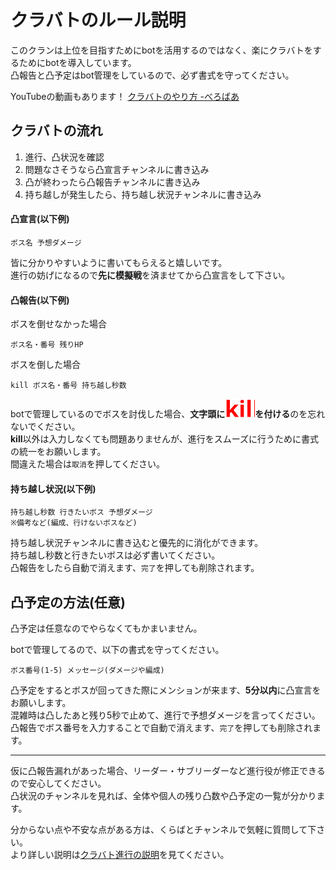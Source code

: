 # クラバトのルール説明
このクランは上位を目指すためにbotを活用するのではなく、楽にクラバトをするためにbotを導入しています。  
凸報告と凸予定はbot管理をしているので、必ず書式を守ってください。  

YouTubeの動画もあります！ [クラバトのやり方 -べろばあ](https://www.youtube.com/watch?v=2L7-ZJlzeik)

## クラバトの流れ
1. 進行、凸状況を確認
2. 問題なさそうなら凸宣言チャンネルに書き込み
3. 凸が終わったら凸報告チャンネルに書き込み
4. 持ち越しが発生したら、持ち越し状況チャンネルに書き込み


#### 凸宣言(以下例)

```
ボス名 予想ダメージ
```

皆に分かりやすいように書いてもらえると嬉しいです。  
進行の妨げになるので**先に模擬戦**を済ませてから凸宣言をして下さい。  


#### 凸報告(以下例)

ボスを倒せなかった場合  
```
ボス名・番号 残りHP
```

ボスを倒した場合  
```
kill ボス名・番号 持ち越し秒数
```

botで管理しているのでボスを討伐した場合、**文字頭に<img src="../assets/kill.svg" alt="kill"/>を付ける**のを忘れないでください。  
**kill**以外は入力しなくても問題ありませんが、進行をスムーズに行うために書式の統一をお願いします。  
間違えた場合は`取消`を押してください。  


#### 持ち越し状況(以下例)

```
持ち越し秒数 行きたいボス 予想ダメージ
※備考など(編成、行けないボスなど)
```

持ち越し状況チャンネルに書き込むと優先的に消化ができます。  
持ち越し秒数と行きたいボスは必ず書いてください。  
凸報告をしたら自動で消えます、`完了`を押しても削除されます。  


## 凸予定の方法(任意)
凸予定は任意なのでやらなくてもかまいません。  

botで管理してるので、以下の書式を守ってください。  
```
ボス番号(1-5) メッセージ(ダメージや編成)
```

凸予定をするとボスが回ってきた際にメンションが来ます、**5分以内**に凸宣言をお願いします。  
混雑時は凸したあと残り5秒で止めて、進行で予想ダメージを言ってください。  
凸報告でボス番号を入力することで自動で消えます、`完了`を押しても削除されます。  


---

仮に凸報告漏れがあった場合、リーダー・サブリーダーなど進行役が修正できるので安心してください。  
凸状況のチャンネルを見れば、全体や個人の残り凸数や凸予定の一覧が分かります。  

分からない点や不安な点がある方は、くらばとチャンネルで気軽に質問して下さい。  
より詳しい説明は[クラバト進行の説明](./progress.md)を見てください。  
